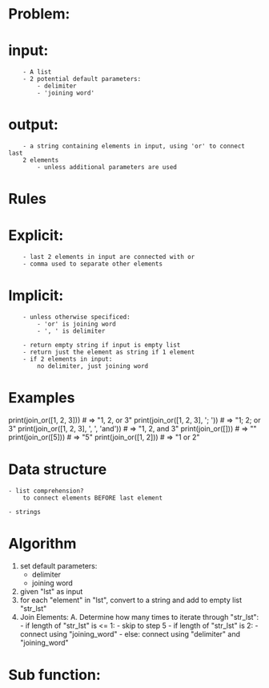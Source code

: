 # Problem:
#    input:
        - A list
        - 2 potential default parameters:
            - delimiter
            - 'joining word'

#   output:
        - a string containing elements in input, using 'or' to connect last
        2 elements
            - unless additional parameters are used

# Rules
#   Explicit:
        - last 2 elements in input are connected with or
        - comma used to separate other elements

#   Implicit:
        - unless otherwise specificed:
            - 'or' is joining word
            - ', ' is delimiter
        
        - return empty string if input is empty list
        - return just the element as string if 1 element
        - if 2 elements in input:
            no delimiter, just joining word

# Examples

print(join_or([1, 2, 3]))               # => "1, 2, or 3"
print(join_or([1, 2, 3], '; '))         # => "1; 2; or 3"
print(join_or([1, 2, 3], ', ', 'and'))  # => "1, 2, and 3"
print(join_or([]))                      # => ""
print(join_or([5]))                     # => "5"
print(join_or([1, 2]))                  # => "1 or 2"

# Data structure
    - list comprehension?
        to connect elements BEFORE last element

    - strings

# Algorithm
1. set default parameters:
    - delimiter
    - joining word
2. given "lst" as input
3. for each "element" in "lst", convert to a string and add to empty list
"str_lst"
4. Join Elements:
    A. Determine how many times to iterate through "str_lst":
       - if length of "str_lst" is <= 1:
            - skip to step 5
        - if length of "str_lst" is 2:
            - connect using "joining_word"
        - else: connect using "delimiter" and "joining_word"

# Sub function:
